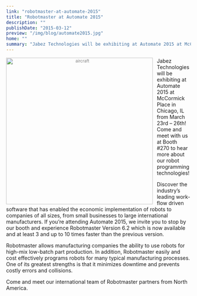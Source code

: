 ```yaml
---
link: "robotmaster-at-automate-2015"
title: "Robotmaster at Automate 2015"
description: ""
publishDate: "2015-03-12"
preview: "/img/blog/automate2015.jpg"
home: ""
summary: "Jabez Technologies will be exhibiting at Automate 2015 at McCormick Place in Chicago, IL from March 23rd – 26th! Come and meet with us at Booth #270 to hear more about our robot programming technologies!"
---
```

<div style="font-size:80%; text-align: center; float:left;margin-right: 1em; color:grey;"><img src="/img/blog/automate2015.jpg" alt="aircraft" style="width:400px; display: block;margin-bottom: 0.2em;"></div>

Jabez Technologies will be exhibiting at Automate 2015 at McCormick Place in Chicago, IL from March 23rd – 26th! Come and meet with us at Booth #270 to hear more about our robot programming technologies!

Discover the industry’s leading work-flow driven software that has enabled the economic implementation of robots to companies of all sizes, from small businesses to large international manufacturers. If you’re attending Automate 2015, we invite you to stop by our booth and experience Robotmaster Version 6.2 which is now available and at least 3 and up to 10 times faster than the previous version.   

Robotmaster allows manufacturing companies the ability to use robots for high-mix low-batch part production. In addition, Robotmaster easily and cost effectively programs robots for many typical manufacturing processes. One of its greatest strengths is that it minimizes downtime and prevents costly errors and collisions. 

Come and meet our international team of Robotmaster partners from North America.
